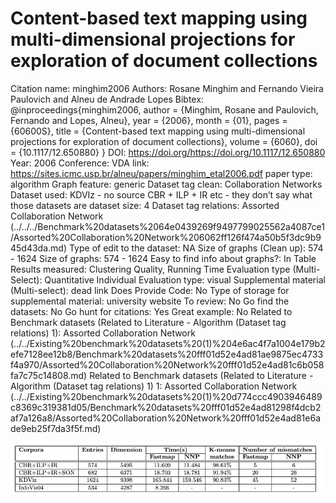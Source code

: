 # Content-based text mapping using multi-dimensional projections for exploration of document collections

Citation name: minghim2006
Authors: Rosane Minghim and Fernando Vieira Paulovich and Alneu de Andrade Lopes
Bibtex: @inproceedings{minghim2006,
author = {Minghim, Rosane and Paulovich, Fernando and Lopes, Alneu},
year = {2006},
month = {01},
pages = {60600S},
title = {Content-based text mapping using multi-dimensional projections for exploration of document collections},
volume = {6060},
doi = {10.1117/12.650880}
}
DOI: https://doi.org/https://doi.org/10.1117/12.650880
Year: 2006
Conference: VDA
link: https://sites.icmc.usp.br/alneu/papers/minghim_etal2006.pdf
paper type: algorithm
Graph feature: generic
Dataset tag clean: Collaboration Networks
Dataset used: KDVIz - no source
CBR + ILP + IR etc - they don’t say what those datasets are
dataset size: 4
Dataset tag relations: Assorted Collaboration Network (../../../Benchmark%20datasets%2064e0439269f9497799025562a4087ce1/Assorted%20Collaboration%20Network%206062ff126f474a50b5f3dc9b945d43da.md)
Type of edit to the dataset: NA
Size of graphs (Clean up): 574 - 1624
Size of graphs: 574 - 1624
Easy to find info about graphs?: In Table
Results measured: Clustering Quality, Running Time
Evaluation type (Multi-Select): Quantitative Individual
Evaluation type: visual
Supplemental material (Multi-select): dead link
Does Provide Code: No
Type of storage for supplemental material: university website
To review: No
Go find the datasets: No
Go hunt for citations: Yes
Great example: No
Related to Benchmark datasets (Related to Literature - Algorithm (Dataset tag relations) 1): Assorted Collaboration Network (../../Existing%20benchmark%20datasets%20(1)%204e6ac4f7a1004e179b2efe7128ee12b8/Benchmark%20datasets%20fff01d52e4ad81ae9875ec4733f4a970/Assorted%20Collaboration%20Network%20fff01d52e4ad81c6b058fa7c75c14808.md)
Related to Benchmark datasets (Related to Literature - Algorithm (Dataset tag relations) 1) 1: Assorted Collaboration Network (../../Existing%20benchmark%20datasets%20(1)%20d774ccc4903946489c8369c319381d05/Benchmark%20datasets%20fff01d52e4ad81298f4dcb2af7a126a8/Assorted%20Collaboration%20Network%20fff01d52e4ad81e6ade9eb25f7da3f5f.md)

![Untitled](Content-based%20text%20mapping%20using%20multi-dimensional%20f138d261ae1249b1bc677e59384d0b47/Untitled.png)